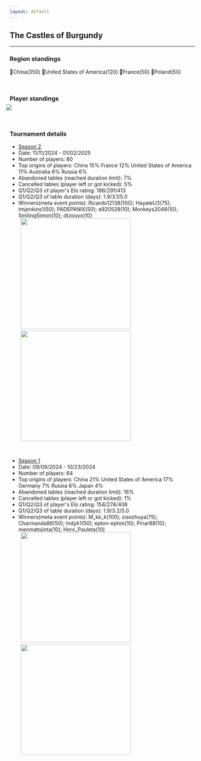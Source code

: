 ```yaml
---
layout: default
---
```


## The Castles of Burgundy

---

### Region standings
🥇China(350) 🥈United States of America(120) 🥉France(50) 🥉Poland(50)


<p>&nbsp;</p>

### Player standings

<div>
	<img src="/wpoc/assets/images/ranking/TheCastlesofBurgundyRanking.png" style="display: block; margin-left: -10px; margin-bottom: 10px; margin-top: -10px"/>
</div>
<p>&nbsp;</p>



### Tournament details

- [Season 2](https://boardgamearena.com/tournament?id=331204)
- Date: 11/11/2024 - 01/02/2025
- Number of players: 80
- Top origins of players: China 15% France 12% United States of America 11% Australia 6% Russia 6%
- Abandoned tables (reached duration limit): 7%
- Cancelled tables (player left or got kicked): 5%
- Q1/Q2/Q3 of player's Elo rating: 186/291/413
- Q1/Q2/Q3 of table duration (days): 1.9/3.1/5.0
- Winners(meta event points): Ricardo12138(100); HayateU3(75); tmjenkins1(50); PADEPANIX(50); e920528(10); Monkeys2048(10); SmilingSimon(10); dtzouyo(10)

<div>
 <img src="/wpoc/assets/images/tournament/t_The Castles of BurgundyWestern Pacific Ocean Cup • Season 2_Elo_20250103110526.png" width="300" style="display: block; margin-left: 30px; margin-bottom: 5px; margin-top:-15px"/>
</div>
<div>
 <img src="/wpoc/assets/images/tournament/t_The Castles of BurgundyWestern Pacific Ocean Cup • Season 2_Duration_20250103113928.png" width="300" style="display: block; margin-left: 30px; margin-bottom: 5px;"/>
</div>
<p>&nbsp;</p>



- [Season 1](https://boardgamearena.com/tournament?id=320470)
- Date: 09/09/2024 - 10/23/2024
- Number of players: 64
- Top origins of players: China 21% United States of America 17% Germany 7% Russia 6% Japan 4%
- Abandoned tables (reached duration limit): 16%
- Cancelled tables (player left or got kicked): 1%
- Q1/Q2/Q3 of player's Elo rating: 154/274/406
- Q1/Q2/Q3 of table duration (days): 1.9/3.2/5.0
- Winners(meta event points): M_kk_k(100); zisezhuya(75); Charmanda86(50); Indyk1(50); epton-epton(10); Pinar88(10); menmatojinta(10); Horo_Pauleta(10)

<div>
 <img src="/wpoc/assets/images/tournament/t_The Castles of BurgundyWestern Pacific Ocean Cup • Season 1_Elo_20241028104232.png" width="300" style="display: block; margin-left: 30px; margin-bottom: 5px; margin-top:-15px"/>
</div>
<div>
 <img src="/wpoc/assets/images/tournament/t_The Castles of BurgundyWestern Pacific Ocean Cup • Season 1_Duration_20241028110204.png" width="300" style="display: block; margin-left: 30px; margin-bottom: 5px;"/>
</div>
<p>&nbsp;</p>



>>

